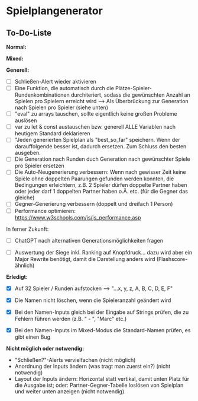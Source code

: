 # Spielplangenerator
## To-Do-Liste

**Normal:**


**Mixed:**


**Generell:**
- [ ] Schließen-Alert wieder aktivieren
- [ ] Eine Funktion, die automatisch durch die Plätze-Spieler-Rundenkombinationen durchiteriert, sodass die gewünschten Anzahl an Spielen pro Spielern erreicht wird --> Als Überbrückung zur Generation nach Spielen pro Spieler (siehe unten)
- [ ] "eval" zu arrays tauschen, sollte eigentlich keine großen Probleme auslösen
- [ ] var zu let & const austauschen bzw. generell ALLE Variablen nach heutigem Standard deklarieren
- [ ] "Jeden generierten Spielplan als "best_so_far" speichern. Wenn der darauffolgende besser ist, dadurch ersetzen. Zum Schluss den besten ausgeben.
- [ ] Die Generation nach Runden duch Generation nach gewünschter Spiele pro Spieler ersetzen
- [ ] Die Auto-Neugenerierung verbessern: Wenn nach gewisser Zeit keine Spiele ohne doppelten Paarungen gefunden werden konnten, die Bedingungen erleichtern, z.B. 2 Spieler dürfen doppelte Partner haben oder jeder darf 1 doppelten Partner haben o.Ä. etc. (für die Gegner das gleiche)
- [ ] Gegner-Generierung verbessern (doppelt und dreifach 1 Person)
- [ ] Performance optimieren: https://www.w3schools.com/js/js_performance.asp

In ferner Zukunft:
- [ ] ChatGPT nach alternativen Generationsmöglichkeiten fragen
- [ ] Auswertung der Siege inkl. Ranking auf Knopfdruck... dazu wird aber ein Major Rewrite benötigt, damit die Darstellung anders wird (Flashscore-ähnlich)


**Erledigt:**
- [x] Auf 32 Spieler / Runden aufstocken --> "...x, y, z, A, B, C, D, E, F"
- [x] Die Namen nicht löschen, wenn die Spieleranzahl geändert wird
- [x] Bei den Namen-Inputs gleich bei der Eingabe auf Strings prüfen, die zu Fehlern führen werden (z.B. " - ", "Marc" etc.)
- [x] Bei den Namen-Inputs im Mixed-Modus die Standard-Namen prüfen, es gibt einen Bug


**Nicht möglich oder notwendig:**
- "Schließen?"-Alerts vervielfachen (nicht möglich)
- Anordnung der Inputs ändern (was tragt man zuerst ein?) (nicht notwendig)
- Layout der Inputs ändern: Horizontal statt vertikal, damit unten Platz für die Ausgabe ist; oder: Partner-Gegner-Tabelle loslösen von Spielplan und weiter unten anzeigen (nicht notwendig)